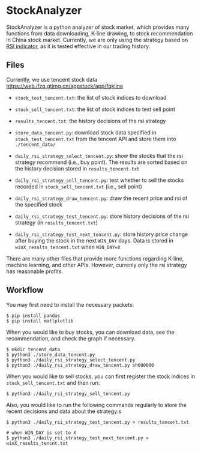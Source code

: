 # StockAnalyzer
StockAnalyzer is a python analyzer of stock market, which provides many functions from data downloading, K-line drawing, to stock recommendation in China stock market. Currently, we are only using the strategy based on [RSI indicator](https://en.wikipedia.org/wiki/Relative_strength_index), as it is tested effective in our trading history.

## Files
Currently, we use tencent stock data https://web.ifzq.gtimg.cn/appstock/app/fqkline
- ``stock_test_tencent.txt``: the list of stock indices to download
- ``stock_sell_tencent.txt``: the list of stock indices to test sell point
- ``results_tencent.txt``: the history decisions of the rsi strategy

- ``store_data_tencent.py``: download stock data specified in ``stock_test_tencent.txt`` from the tencent API and store them into ``./tencent_data/``
- ``daily_rsi_strategy_select_tencent.py``: show the stocks that the rsi strategy recommend (i.e., buy point). The results are sorted based on the history decision stored in ``results_tencent.txt``
- ``daily_rsi_strategy_sell_tencent.py``: test whether to sell the stocks recorded in ``stock_sell_tencent.txt`` (i.e., sell point)
- ``daily_rsi_strategy_draw_tencent.py``: draw the recent price and rsi of the specified stock
- ``daily_rsi_strategy_test_tencent.py``: store history decisions of the rsi strategy (in ``results_tencent.txt``)
- ``daily_rsi_strategy_test_next_tencent.py``: store history price change after buying the stock in the next ``WIN_DAY`` days. Data is stored in ``winX_results_tencent.txt`` when ``WIN_DAY=X``

There are many other files that provide more functions regarding K-line, machine learning, and other APIs. However, currenly only the rsi strategy has reasonable profits.

## Workflow
You may first need to install the necessary packets:
```
$ pip install pandas
$ pip install matlplotlib
```
When you would like to buy stocks, you can download data, see the recommendation, and check the graph if necessary.
```
$ mkdir tencent_data
$ python3 ./store_data_tencent.py
$ python3 ./daily_rsi_strategy_select_tencent.py
$ python3 ./daily_rsi_strategy_draw_tencent.py sh600000
```
When you would like to sell stocks, you can first register the stock indices in ``stock_sell_tencent.txt`` and then run:
```
$ python3 ./daily_rsi_strategy_sell_tencent.py
```
Also, you would like to run the following commands regularly to store the recent decisions and data about the strategy:s
```
$ python3 ./daily_rsi_strategy_test_tencent.py > results_tencent.txt

# when WIN_DAY is set to X
$ python3 ./daily_rsi_strategy_test_next_tencent.py > winX_results_tencnt.txt
```